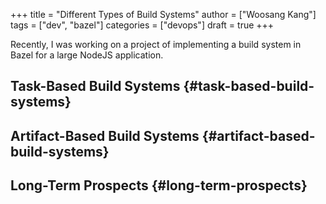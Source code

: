 +++
title = "Different Types of Build Systems"
author = ["Woosang Kang"]
tags = ["dev", "bazel"]
categories = ["devops"]
draft = true
+++

Recently, I was working on a project of implementing a build system in Bazel for a large NodeJS application.


## Task-Based Build Systems {#task-based-build-systems}


## Artifact-Based Build Systems {#artifact-based-build-systems}


## Long-Term Prospects {#long-term-prospects}
